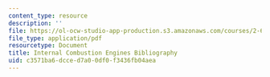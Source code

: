 ```yaml
---
content_type: resource
description: ''
file: https://ol-ocw-studio-app-production.s3.amazonaws.com/courses/2-61-internal-combustion-engines-spring-2017/c3571ba6dcced7a00df0f3436fb04aea_ice_bibliography.pdf
file_type: application/pdf
resourcetype: Document
title: Internal Combustion Engines Bibliography
uid: c3571ba6-dcce-d7a0-0df0-f3436fb04aea
---
```

